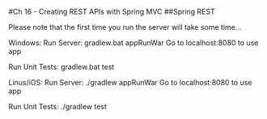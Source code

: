 #Ch 16 - Creating REST APIs with Spring MVC
##Spring REST

Please note that the first time you run the server will take some time...

Windows:
Run Server:	gradlew.bat appRunWar
Go to localhost:8080 to use app

Run Unit Tests:		gradlew.bat test


Linus/iOS:
Run Server:	./gradlew appRunWar
Go to localhost:8080 to use app

Run Unit Tests:		./gradlew test
